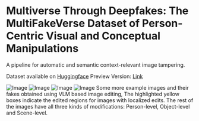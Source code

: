 # Multiverse Through Deepfakes: The MultiFakeVerse Dataset of Person-Centric Visual and Conceptual Manipulations
A pipeline for automatic and semantic context-relevant image tampering.

Dataset available on [Huggingface](https://huggingface.co/datasets/parulgupta/MultiFakeVerse)
Preview Version: [Link](https://huggingface.co/datasets/parulgupta/MultiFakeVerse_preview)

![Image](https://github.com/user-attachments/assets/5aab4d7a-7342-4fa1-ab6c-13fa044daccb)
![Image](https://github.com/user-attachments/assets/4cc6514e-8fd6-4b19-8005-c1d7f84a5ff9)
![Image](https://github.com/user-attachments/assets/55000bbb-16d6-46c3-99a8-b02cd885423e)
![Image](https://github.com/user-attachments/assets/35f59717-eb3e-49e6-82c5-a656014a0a7b)
Some more example images and their fakes obtained using VLM based image editing, The highlighted yellow boxes indicate the edited regions for images with localized edits. The rest of the images have all three kinds of modifications: Person-level, Object-level and Scene-level.
